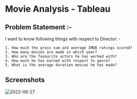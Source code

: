 
# Movie Analysis - Tableau

## Problem Statement :-

I want to know following things with respect to Director: -
    
    1. How much the gross sum and average IMDB ratings scored?
    2. How many movies are made in which year?
    3. Who are the favourite actors he has worked with?
    4. How much he has earned with respect to genre?
    5. What is the average duration movies he has made?



## Screenshots

![2022-06-27](https://user-images.githubusercontent.com/99001699/175883277-51935237-0f3d-4066-9bb8-fcea65c4ea26.png)
